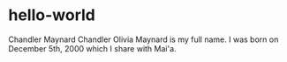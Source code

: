 # hello-world
Chandler Maynard
Chandler Olivia Maynard is my full name. 
I was born on December 5th, 2000 which I share with Mai'a.
